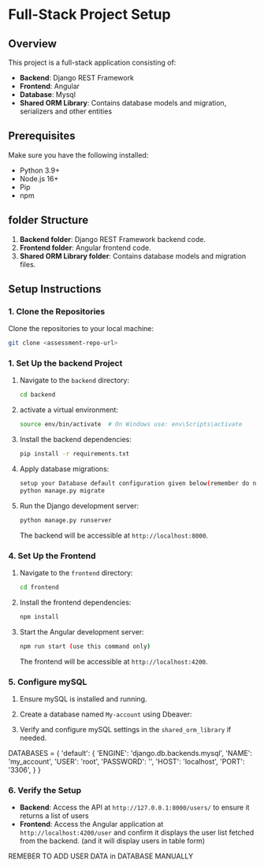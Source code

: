 
# Full-Stack Project Setup

## Overview

This project is a full-stack application consisting of:
- **Backend**: Django REST Framework
- **Frontend**: Angular
- **Database**: Mysql
- **Shared ORM Library**: Contains database models and migration, serializers and other entities
  
## Prerequisites

Make sure you have the following installed:
- Python 3.9+
- Node.js 16+
- Pip
- npm

## folder Structure

1. **Backend folder**: Django REST Framework backend code.
2. **Frontend folder**: Angular frontend code.
3. **Shared ORM Library folder**: Contains database models and migration files.

## Setup Instructions

### 1. Clone the Repositories

Clone the repositories to your local machine:

```bash
git clone <assessment-repo-url> 
```

### 1. Set Up the backend Project

1. Navigate to the `backend` directory:

    ```bash
    cd backend
    ```

2.  activate a virtual environment:

    ```bash
    source env/bin/activate  # On Windows use: env\Scripts\activate
    ```

3. Install the backend dependencies:

    ```bash
    pip install -r requirements.txt
    ```

4. Apply database migrations:
    ```bash
    setup your Database default configuration given below(remember do not change creds otherwise you need to change db Config in shared-orm library and install it your backend project)
    python manage.py migrate
    ```

5. Run the Django development server:
    ```bash
    python manage.py runserver
    ```

   The backend will be accessible at `http://localhost:8000`.

### 4. Set Up the Frontend

1. Navigate to the `frontend` directory:

    ```bash
    cd frontend
    ```

2. Install the frontend dependencies:

    ```bash
    npm install
    ```

3. Start the Angular development server:

    ```bash
    npm run start (use this command only)
    ```

   The frontend will be accessible at `http://localhost:4200`.

### 5. Configure mySQL

1. Ensure mySQL is installed and running.

2. Create a database named `My-account` using Dbeaver:

3. Verify and configure mySQL settings in the `shared_orm_library` if needed.

DATABASES = {
    'default': {
        'ENGINE': 'django.db.backends.mysql',
        'NAME': 'my_account',
        'USER': 'root',
        'PASSWORD': '',
        'HOST': 'localhost',
        'PORT': '3306',
    }
}

### 6. Verify the Setup

- **Backend**: Access the API at `http://127.0.0.1:8000/users/` to ensure it returns a list of users
- **Frontend**: Access the Angular application at `http://localhost:4200/user` and confirm it displays the user list fetched from the backend. (and it will display users in table form)

REMEBER TO ADD USER DATA in DATABASE MANUALLY


